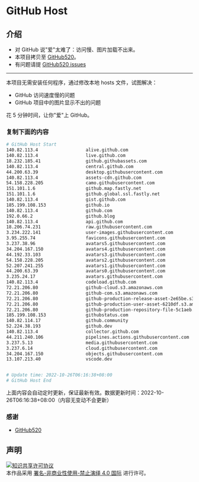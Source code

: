 # GitHub Host
## 介绍
- 对 GitHub 说"爱"太难了：访问慢、图片加载不出来。
- 本项目拷贝至 [GitHub520](https://github.com/521xueweihan/GitHub520)。
- 有问题请提 [GitHub520 issues](https://github.com/521xueweihan/GitHub520/issues/new)

---

本项目无需安装任何程序，通过修改本地 hosts 文件，试图解决：
- GitHub 访问速度慢的问题
- GitHub 项目中的图片显示不出的问题

花 5 分钟时间，让你"爱"上 GitHub。

### 复制下面的内容
```bash
# GitHub Host Start
140.82.113.4                  alive.github.com
140.82.113.4                  live.github.com
18.232.185.41                 github.githubassets.com
140.82.113.4                  central.github.com
44.200.63.39                  desktop.githubusercontent.com
140.82.113.4                  assets-cdn.github.com
54.158.228.205                camo.githubusercontent.com
151.101.1.6                   github.map.fastly.net
151.101.1.6                   github.global.ssl.fastly.net
140.82.113.4                  gist.github.com
185.199.108.153               github.io
140.82.113.4                  github.com
192.0.66.2                    github.blog
140.82.113.4                  api.github.com
18.206.74.231                 raw.githubusercontent.com
3.234.222.141                 user-images.githubusercontent.com
3.95.255.74                   favicons.githubusercontent.com
3.237.38.96                   avatars5.githubusercontent.com
34.204.167.150                avatars4.githubusercontent.com
44.192.33.103                 avatars3.githubusercontent.com
54.158.228.205                avatars2.githubusercontent.com
52.207.241.255                avatars1.githubusercontent.com
44.200.63.39                  avatars0.githubusercontent.com
3.235.24.17                   avatars.githubusercontent.com
140.82.113.4                  codeload.github.com
72.21.206.80                  github-cloud.s3.amazonaws.com
72.21.206.80                  github-com.s3.amazonaws.com
72.21.206.80                  github-production-release-asset-2e65be.s3.amazonaws.com
72.21.206.80                  github-production-user-asset-6210df.s3.amazonaws.com
72.21.206.80                  github-production-repository-file-5c1aeb.s3.amazonaws.com
185.199.108.153               githubstatus.com
140.82.114.17                 github.community
52.224.38.193                 github.dev
140.82.113.4                  collector.github.com
44.211.240.106                pipelines.actions.githubusercontent.com
3.237.5.13                    media.githubusercontent.com
3.237.6.14                    cloud.githubusercontent.com
34.204.167.150                objects.githubusercontent.com
13.107.213.40                 vscode.dev


# Update time: 2022-10-26T06:16:38+08:00
# GitHub Host End

```
上面内容会自动定时更新，保证最新有效。数据更新时间：2022-10-26T06:16:38+08:00（内容无变动不会更新）

### 感谢

- [GitHub520](https://github.com/521xueweihan/GitHub520)

## 声明
<a rel="license" href="https://creativecommons.org/licenses/by-nc-nd/4.0/deed.zh"><img alt="知识共享许可协议" style="border-width: 0" src="https://licensebuttons.net/l/by-nc-nd/4.0/88x31.png"></a><br>本作品采用 <a rel="license" href="https://creativecommons.org/licenses/by-nc-nd/4.0/deed.zh">署名-非商业性使用-禁止演绎 4.0 国际</a> 进行许可。
